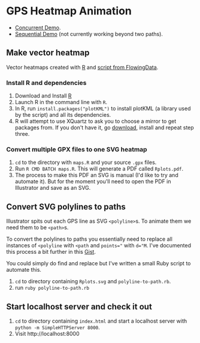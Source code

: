 # GPS Heatmap Animation

* [Concurrent Demo](http://andytaylor.me/gps-heatmap-animation/).
* [Sequential Demo](http://andytaylor.me/gps-heatmap-animation/sequential.html) (not currently working beyond two paths).

## Make vector heatmap

Vector heatmaps created with [R](http://www.r-project.org) and [script from FlowingData](http://flowingdata.com/2014/02/05/where-people-run/).

### Install R and dependencies

1. Download and Install [R](http://www.r-project.org)
2. Launch R in the command line with `R`.
3. In R, run `install.packages("plotKML")` to install plotKML (a library used by the script) and all its dependencies.
4. R will attempt to use XQuartz to ask you to choose a mirror to get packages from. If you don't have it, go [download](http://xquartz.macosforge.org/landing/), install and repeat step three.

### Convert multiple GPX files to one SVG heatmap

1. `cd` to the directory with `maps.R` and your source `.gpx` files.
2. Run `R CMD BATCH maps.R`. This will generate a PDF called `Rplots.pdf`.
3. The process to make this PDF an SVG is manual (I'd like to try and automate it). But for the moment you'll need to open the PDF in Illustrator and save as an SVG.

## Convert SVG polylines to paths

Illustrator spits out each GPS line as SVG `<polyline>`s. To animate them we need them to be `<path>`s.

To convert the polylines to paths you essentially need to replace all instances of `<polyline` with `<path` and `points="` with `d="M`. I've documented this process a bit further in this [Gist](https://gist.github.com/andytlr/9283541).

You could simply do find and replace but I've written a small Ruby script to automate this.

1. `cd` to directory containing `Rplots.svg` and `polyline-to-path.rb`.
2. run `ruby polyline-to-path.rb`

## Start localhost server and check it out

1. `cd` to directory containing `index.html` and start a localhost server with `python -m SimpleHTTPServer 8000`.
2. Visit http://localhost:8000

